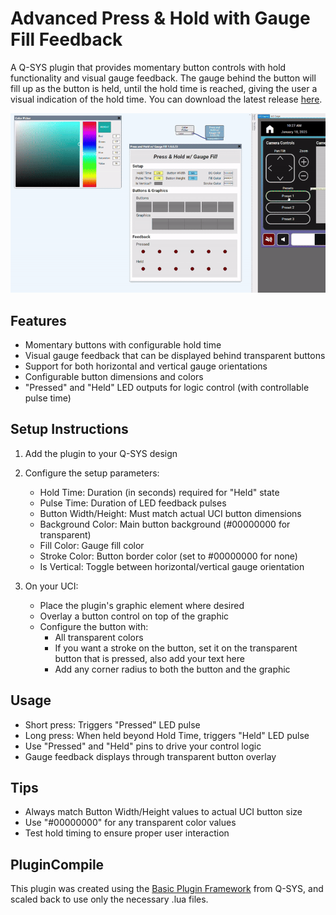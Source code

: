 # Advanced Press & Hold with Gauge Fill Feedback

A Q-SYS plugin that provides momentary button controls with hold functionality and visual gauge feedback. The gauge behind the button will fill up as the button is held, until the hold time is reached, giving the user a visual indication of the hold time. You can download the latest release [here](https://github.com/jasonkrasavage/qsc-press-and-hold/releases/tag/v1.0.0.73).

![demo](./demo.gif)

## Features

- Momentary buttons with configurable hold time
- Visual gauge feedback that can be displayed behind transparent buttons
- Support for both horizontal and vertical gauge orientations
- Configurable button dimensions and colors
- "Pressed" and "Held" LED outputs for logic control (with controllable pulse time)

## Setup Instructions

1. Add the plugin to your Q-SYS design
2. Configure the setup parameters:
   - Hold Time: Duration (in seconds) required for "Held" state
   - Pulse Time: Duration of LED feedback pulses
   - Button Width/Height: Must match actual UCI button dimensions
   - Background Color: Main button background (#00000000 for transparent)
   - Fill Color: Gauge fill color
   - Stroke Color: Button border color (set to #00000000 for none)
   - Is Vertical: Toggle between horizontal/vertical gauge orientation

3. On your UCI:
   - Place the plugin's graphic element where desired
   - Overlay a button control on top of the graphic
   - Configure the button with:
     - All transparent colors
     - If you want a stroke on the button, set it on the transparent button that is pressed, also add your text here
     - Add any corner radius to both the button and the graphic

## Usage

- Short press: Triggers "Pressed" LED pulse
- Long press: When held beyond Hold Time, triggers "Held" LED pulse
- Use "Pressed" and "Held" pins to drive your control logic
- Gauge feedback displays through transparent button overlay

## Tips

- Always match Button Width/Height values to actual UCI button size
- Use "#00000000" for any transparent color values
- Test hold timing to ensure proper user interaction


## PluginCompile

This plugin was created using the [Basic Plugin Framework](https://q-syshelp.qsc.com/DeveloperHelp/Content/Code_Examples/Basic_Plugin_Framework.htm#:~:text=Q%2DSYS%20plugins%20are%20small,it%20within%20the%20correct%20directory.) from Q-SYS, and scaled back to use only the necessary .lua files.

